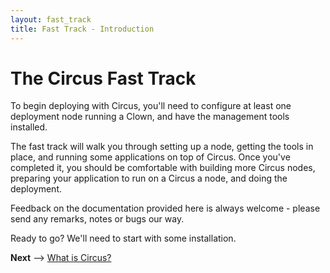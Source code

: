 ```yaml
---
layout: fast_track
title: Fast Track - Introduction
---
```

# The Circus Fast Track
To begin deploying with Circus, you'll need to configure at least one deployment node running a Clown, and have the management tools installed.

The fast track will walk you through setting up a node, getting the tools in place, and running some applications on top of Circus. Once you've completed it, you should be comfortable with building more Circus nodes, preparing your application to run on a Circus a node, and doing the deployment.

Feedback on the documentation provided here is always welcome - please send any remarks, notes or bugs our way.

Ready to go? We'll need to start with some installation.

__Next__ --> <a href="/docs/fast-track/what-is-circus.html">What is Circus?</a>
